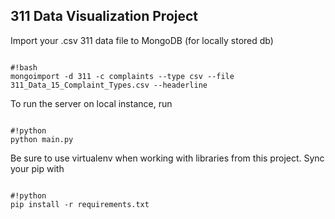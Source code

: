## 311 Data Visualization Project ##

Import your .csv 311 data file to MongoDB (for locally stored db)
```

#!bash
mongoimport -d 311 -c complaints --type csv --file 311_Data_15_Complaint_Types.csv --headerline

```

To run the server on local instance, run
```

#!python
python main.py

```

Be sure to use virtualenv when working with libraries from this project. Sync your pip with
```

#!python
pip install -r requirements.txt

```